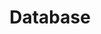 ---
layout: posts_by_category
categories: database
title: Database
permalink: /category/database
---
